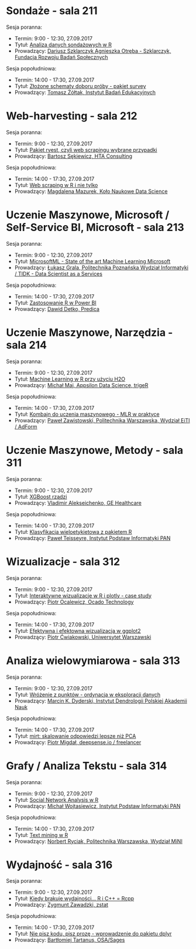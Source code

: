 
# Sondaże - sala 211

Sesja poranna:

- Termin: 9:00 - 12:30, 27.09.2017
- Tytuł: [Analiza danych sondażowych w R](https://github.com/whyR-conference/warsztaty/tree/master/211_Sondaze/sesja_poranna)
- Prowadzący: [Dariusz Szklarczyk Agnieszka Otręba - Szklarczyk, Fundacja Rozwoju Badań Społecznych](http://www.furbs.org)

Sesja popołudniowa:

- Termin: 14:00 - 17:30, 27.09.2017
- Tytuł: [Złożone schematy doboru próby - pakiet survey](https://github.com/whyR-conference/warsztaty/tree/master/211_Sondaze/sesja_popoludniowa)
- Prowadzący: [Tomasz Żółtak, Instytut Badań Edukacyjnych](https://github.com/tzoltak)

# Web-harvesting - sala 212

Sesja poranna:

- Termin: 9:00 - 12:30, 27.09.2017
- Tytuł: [Pakiet rvest, czyli web scrapingu wybrane przypadki](https://github.com/whyR-conference/warsztaty/tree/master/212_Web_Harvesting/sesja_poranna)
- Prowadzący: [Bartosz Sękiewicz, HTA Consulting](https://github.com/bsekiewicz)

Sesja popołudniowa:

- Termin: 14:00 - 17:30, 27.09.2017
- Tytuł: [Web scraping w R i nie tylko](https://github.com/whyR-conference/warsztaty/tree/master/212_Web_Harvesting/sesja_popoludniowa)
- Prowadzący: [Magdalena Mazurek, Koło Naukowe Data Science](http://datascience.mini.pw.edu.pl/)

# Uczenie Maszynowe, Microsoft / Self-Service BI, Microsoft - sala 213

Sesja poranna:

- Termin: 9:00 - 12:30, 27.09.2017
- Tytuł: [MicrosoftML - State of the art Machine Learning Microsoft](https://github.com/whyR-conference/warsztaty/tree/master/213_Uczenie_Maszynowe_Microsoft_Self_BI_Services/sesja_poranna)
- Prowadzący: [Łukasz Grala, Politechnika Poznańska Wydział Informatyki / TIDK - Data Scientist as a Services](https://mvp.microsoft.com/en-us/PublicProfile/4029183?fullName=Lukasz%20Grala)

Sesja popołudniowa:

- Termin: 14:00 - 17:30, 27.09.2017
- Tytuł: [Zastosowanie R w Power BI](https://github.com/whyR-conference/warsztaty/tree/master/213_Uczenie_Maszynowe_Microsoft_Self_BI_Services/sesja_popoludniowa)
- Prowadzący: [Dawid Detko, Predica]()

# Uczenie Maszynowe, Narzędzia - sala 214

Sesja poranna:

- Termin: 9:00 - 12:30, 27.09.2017
- Tytuł: [Machine Learning w R przy użyciu H2O](https://github.com/whyR-conference/warsztaty/tree/master/214_Uczenie_Maszynowe_Narzedzia/sesja_poranna)
- Prowadzący: [Michał Maj, Appsilon Data Science, trigeR](https://pl.linkedin.com/in/michał-maj-4912207a)

Sesja popołudniowa:

- Termin: 14:00 - 17:30, 27.09.2017
- Tytuł: [Kombajn do uczenia maszynowego - MLR w praktyce](https://github.com/whyR-conference/warsztaty/tree/master/214_Uczenie_Maszynowe_Narzedzia/sesja_popoludniowa)
- Prowadzący: [Paweł Zawistowski, Politechnika Warszawska, Wydział EiTI / AdForm](https://pzawistowski.github.io/about)

# Uczenie Maszynowe, Metody - sala 311

Sesja poranna:

- Termin: 9:00 - 12:30, 27.09.2017
- Tytuł: [XGBoost rządzi](https://github.com/whyR-conference/warsztaty/tree/master/311_Uczenie_Maszynowe_Metody/sesja_poranna)
- Prowadzący: [Vladimir Alekseichenko, GE Healthcare](http://dataworkshop.eu)

Sesja popołudniowa:

- Termin: 14:00 - 17:30, 27.09.2017
- Tytuł: [Klasyfikacja wieloetykietowa z pakietem R](https://github.com/whyR-conference/warsztaty/tree/master/311_Uczenie_Maszynowe_Metody/sesja_popoludniowa)
- Prowadzący: [Paweł Teisseyre, Instytut Podstaw Informatyki PAN](http://www.ipipan.eu/~teisseyrep/)

# Wizualizacje - sala 312

Sesja poranna:

- Termin: 9:00 - 12:30, 27.09.2017
- Tytuł: [Interaktywne wizualizacje w R i plotly - case study](https://github.com/whyR-conference/warsztaty/tree/master/312_Wizualizacje/sesja_poranna)
- Prowadzący: [Piotr Ocalewicz, Ocado Technology](http://linkedin.com/in/piotr-ocalewicz-ab8770a0)

Sesja popołudniowa:

- Termin: 14:00 - 17:30, 27.09.2017
- Tytuł: [Efektywna i efektowna wizualizacja w ggplot2](https://github.com/whyR-conference/warsztaty/tree/master/312_Wizualizacje/sesja_popoludniowa)
- Prowadzący: [Piotr Ćwiakowski, Uniwersytet Warszawski](http://www.labmasters.pl)

# Analiza wielowymiarowa - sala 313

Sesja poranna:

- Termin: 9:00 - 12:30, 27.09.2017
- Tytuł: [Wróżenie z punktów - ordynacja w eksploracji danych](https://github.com/whyR-conference/warsztaty/tree/master/313_Analiza_Wielowymiarowa/sesja_poranna)
- Prowadzący: [Marcin K. Dyderski, Instytut Dendrologii Polskiej Akademii Nauk]()

Sesja popołudniowa:

- Termin: 14:00 - 17:30, 27.09.2017
- Tytuł: [mirt: skalowanie odpowiedzi lepsze niż PCA](https://github.com/whyR-conference/warsztaty/tree/master/313_Analiza_Wielowymiarowa/sesja_popoludniowa)
- Prowadzący: [Piotr Migdał, deepsense.io / freelancer](http://p.migdal.pl/)

# Grafy / Analiza Tekstu - sala 314

Sesja poranna:

- Termin: 9:00 - 12:30, 27.09.2017
- Tytuł: [Social Network Analysis w R](https://github.com/whyR-conference/warsztaty/tree/master/314_Grafy_Analiza_Tekstu/sesja_poranna)
- Prowadzący: [Michał Wojtasiewicz, Instytut Podstaw Informatyki PAN]()

Sesja popołudniowa:

- Termin: 14:00 - 17:30, 27.09.2017
- Tytuł: [Text mining w R](https://github.com/whyR-conference/warsztaty/tree/master/314_Grafy_Analiza_Tekstu/sesja_popoludniowa)
- Prowadzący: [Norbert Ryciak, Politechnika Warszawska, Wydział MiNI]()


# Wydajność - sala 316

Sesja poranna:

- Termin: 9:00 - 12:30, 27.09.2017
- Tytuł: [Kiedy brakuje wydajności... R i C++ = Rcpp](https://github.com/whyR-conference/warsztaty/tree/master/316_Wydajnosc/sesja_poranna)
- Prowadzący: [Zygmunt  Zawadzki, zstat](http://zstat.pl)

Sesja popołudniowa:

- Termin: 14:00 - 17:30, 27.09.2017
- Tytuł: [Nie pisz kodu, pisz prozę - wprowadzenie do pakietu dplyr](https://github.com/whyR-conference/warsztaty/tree/master/316_Wydajnosc/sesja_popoludniowa)
- Prowadzący: [Bartłomiej Tartanus, OSA/Sages]()
